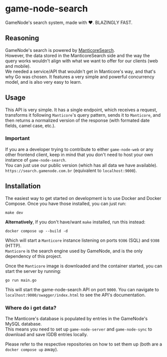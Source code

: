 # game-node-search  
GameNode's search system, made with ❤️. BLAZINGLY FAST.  

## Reasoning  
GameNode's search is powered by [ManticoreSearch](https://manticoresearch.com/).  
However, the data stored in the ManticoreSearch side and the way the query works wouldn't align with what we want to offer for our clients (web and mobile).  
We needed a service/API that wouldn't get in Manticore's way, and that's why Go was chosen. 
It features a very simple and powerful concurrency model, and is also very easy to learn.  


## Usage  
This API is very simple. It has a single endpoint, which receives a request, transforms it following `Manticore`'s query pattern, sends it to `Manticore`, and then returns a normalized version of the response (with formated date fields, camel case, etc.).  

### Important
If you are a developer trying to contribute to either `game-node-web` or any other frontend client, keep in mind that you don't need to host your own instance of `game-node-search`.  
You can just use our public version (which has all data we have available).  
`https://search.gamenode.com.br` (equivalent to `localhost:9000`).

## Installation

The easiest way to get started on development is to use Docker and Docker Compose.
Once you have those installed, you can just run:
```shell
make dev
```
**Alternatively**, If you don't have/want `make` installed, run this instead:
```shell
docker compose up --build -d
```  

Which will start a `Manticore` instance listening on ports `9306` (SQL) and `9308` (HTTP).  
`Manticore` is the search engine used by GameNode, and is the only dependency of this project.

Once the `Manticore` image is downloaded and the container started, you can start the server by running: 
```shell
go run main.go
```
This will start the game-node-search API on port `9000`. You can navigate to `localhost:9000/swagger/index.html` to see the API's documentation.  

### Where do i get data?
The Manticore's database is populated by entries in the GameNode's MySQL database.  
This means you need to set up `game-node-server` and `game-node-sync` to download and save IGDB entries locally.  

Please refer to the respective repositories on how to set them up (both are a `docker compose up` away).  
